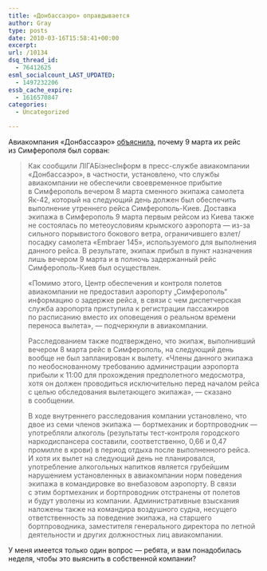 ```yaml
---
title: «Донбассаэро» оправдывается
author: Gray
type: posts
date: 2010-03-16T15:58:41+00:00
excerpt:
url: /10134
dsq_thread_id:
  - 76412625
esml_socialcount_LAST_UPDATED:
  - 1497232206
essb_cache_expire:
  - 1616570847
categories:
  - Uncategorized

---
```








Авиакомпания &laquo;Донбассаэро&raquo; <a href="http://news.liga.net/news/N1007940.html" target="_blank">объяснила</a>, почему 9&nbsp;марта их&nbsp;рейс из&nbsp;Симферополя был сорван:

> Как сообщили ЛІГАБізнесІнформ в&nbsp;<nobr>пресс-службе</nobr> авиакомпании &laquo;Донбассаэро&raquo;, в&nbsp;частности, установлено, что службы авиакомпании не&nbsp;обеспечили своевременное прибытие в&nbsp;Симферополь вечером 8&nbsp;марта сменного экипажа самолета <nobr>Як-42</nobr>, который на&nbsp;следующий день должен был обеспечить выполнение утреннего рейса <nobr>Симферополь-Киев</nobr>. Доставка экипажа в&nbsp;Симферополь 9&nbsp;марта первым рейсом из&nbsp;Киева также не&nbsp;состоялась по&nbsp;метеоусловиям крымского аэропорта&nbsp;&mdash; <nobr>из-за</nobr> сильного порывистого бокового ветра, ограничившего взлет/посадку самолета &laquo;Embraer 145&raquo;, используемого для выполнения данного рейса. В&nbsp;результате, экипаж прибыл в&nbsp;пункт назначения лишь вечером 9&nbsp;марта и&nbsp;в&nbsp;полночь задержанный рейс <nobr>Симферополь-Киев</nobr> был осуществлен.
> 
> &laquo;Помимо этого, Центр обеспечения и&nbsp;контроля полетов авиакомпании не&nbsp;предоставил аэропорту &bdquo;Симферополь&ldquo; информацию о&nbsp;задержке рейса, в&nbsp;связи с&nbsp;чем диспетчерская служба аэропорта приступила к&nbsp;регистрации пассажиров по&nbsp;расписанию вместо их&nbsp;оповещения о&nbsp;реальном времени переноса вылета&raquo;,&nbsp;&mdash; подчеркнули в&nbsp;авиакомпании.
> 
> Расследованием также подтверждено, что экипаж, выполнивший вечером 8&nbsp;марта рейс в&nbsp;Симферополь, на&nbsp;следующий день вообще не&nbsp;был запланирован к&nbsp;вылету. &laquo;Члены данного экипажа по&nbsp;необоснованному требованию администрации аэропорта прибыли к&nbsp;11:00 для прохождения предполетного медосмотра, хотя он&nbsp;должен проводиться исключительно перед началом рейса с&nbsp;целью обследования вылетающего экипажа&raquo;,&nbsp;&mdash; сказано в&nbsp;сообщении.
> 
> В&nbsp;ходе внутреннего расследования компании установлено, что двое из&nbsp;семи членов экипажа&nbsp;&mdash; бортмеханик и&nbsp;бортпроводник&nbsp;&mdash; употребляли алкоголь (результаты <nobr>тест-контроля</nobr> городского наркодиспансера составили, соответственно, 0,66 и&nbsp;0,47 промилле в&nbsp;крови) в&nbsp;период отдыха после выполненного рейса. И&nbsp;хотя их&nbsp;вылет на&nbsp;следующий день не&nbsp;планировался, употребление алкогольных напитков является грубейшим нарушением установленных в&nbsp;авиакомпании норм поведения экипажа в&nbsp;командировке во&nbsp;внебазовом аэропорту. В&nbsp;связи с&nbsp;этим бортмеханик и&nbsp;бортпроводник отстранены от&nbsp;полетов и&nbsp;будут уволены из&nbsp;компании. Административные взыскания наложены также на&nbsp;командира воздушного судна, несущего ответственность за&nbsp;поведение экипажа, на&nbsp;старшего бортпроводника, заместителя генерального директора по&nbsp;летной деятельности и&nbsp;других должностных лиц авиакомпании.

У&nbsp;меня имеется только один вопрос&nbsp;&mdash; ребята, и&nbsp;вам понадобилась неделя, чтобы это выяснить в&nbsp;собственной компании?
